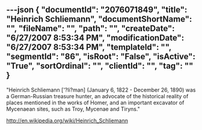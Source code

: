 ---json
{
  "documentId": "2076071849",
  "title": "Heinrich Schliemann",
  "documentShortName": "",
  "fileName": "",
  "path": "",
  "createDate": "6/27/2007 8:53:34 PM",
  "modificationDate": "6/27/2007 8:53:34 PM",
  "templateId": "",
  "segmentId": "86",
  "isRoot": "False",
  "isActive": "True",
  "sortOrdinal": "",
  "clientId": "",
  "tag": ""
}
---

&quot;Heinrich Schliemann ['?li?man] (January 6, 1822 - December 26, 1890) was a German-Russian treasure hunter, an advocate of the historical reality of places mentioned in the works of Homer, and an important excavator of Mycenaean sites, such as Troy, Mycenae and Tiryns.&quot;

http://en.wikipedia.org/wiki/Heinrich_Schliemann
